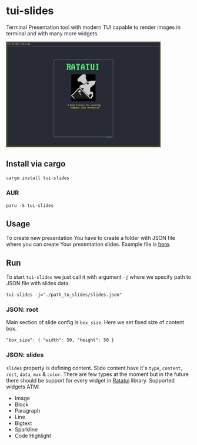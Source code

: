 # tui-slides
Terminal Presentation tool with modern TUI capable to render images in terminal and with many more widgets.

<img src="./tui-slides.png" width="420" />

## Install via cargo
```
cargo install tui-slides
```
### AUR
```
paru -S tui-slides
```

## Usage
To create new presentation You have to create a folder with JSON file where you can create Your presentation slides.
Example file is [here](./talk_example/slides.json).

## Run
To start `tui-slides` we just call it with argument `-j` where we specify path to JSON file with slides data.
```
tui-slides -j="./path_to_slides/slides.json"
```

### JSON: root
Main section of slide config is `box_size`. Here we set fixed size of content box.
```
"box_size": { "width": 50, "height": 50 }
```

### JSON: slides
`slides` property is defining content. Slide content have it's `type`, `content`, `rect`, `data`, `max` & `color`.
There are few types at the moment but in the future there should be support for every widget in [Ratatui](https://github.com/ratatui-org/ratatui) library.
Supported widgets ATM:
- Image
- Block
- Paragraph
- Line
- Bigtext
- Sparkline
- Code Highlight

